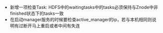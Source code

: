 - 新增一项检查Task: HDFS中的waitingtasks中的tasks必须保持与Znode中非finished状态下的tasks一致
- 在启动manager服务的时候要检查active_manager的ip，若与本机相同则说明有过断开马上重启或者中间有失连
